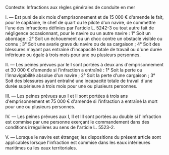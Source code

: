 Contexte: Infractions aux règles générales de conduite en mer

I. ― Est puni de six mois d'emprisonnement et de 15 000 € d'amende le fait, pour le capitaine, le chef de quart ou le pilote d'un navire, de commettre l'une des infractions définies par l'article L. 5242-3 ou tout autre fait de négligence occasionnant, pour le navire ou un autre navire : 1° Soit un abordage ; 2° Soit un échouement ou un choc contre un obstacle visible ou connu ; 3° Soit une avarie grave du navire ou de sa cargaison ; 4° Soit des blessures n'ayant pas entraîné d'incapacité totale de travail ou d'une durée inférieure ou égale à trois mois pour une ou plusieurs personnes.

II. ― Les peines prévues par le I sont portées à deux ans d'emprisonnement et 30 000 € d'amende si l'infraction a entraîné : 1° Soit la perte ou l'innavigabilité absolue d'un navire ; 2° Soit la perte d'une cargaison ; 3° Soit des blessures ayant entraîné une incapacité totale de travail d'une durée supérieure à trois mois pour une ou plusieurs personnes.

III. — Les peines prévues aux I et II sont portées à trois ans d'emprisonnement et 75 000 € d'amende si l'infraction a entraîné la mort pour une ou plusieurs personnes.

IV. — Les peines prévues aux I, II et III sont portées au double si l'infraction est commise par une personne exerçant le commandement dans des conditions irrégulières au sens de l'article L. 5523-2.

V. — Lorsque le navire est étranger, les dispositions du présent article sont applicables lorsque l'infraction est commise dans les eaux intérieures maritimes ou les eaux territoriales.